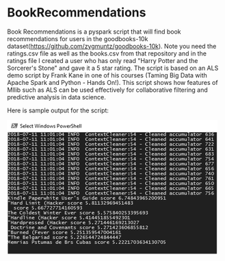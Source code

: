 # BookRecommendations

Book Recommendations is a pyspark script that will find book recommendations for users in the goodbooks-10k dataset(https://github.com/zygmuntz/goodbooks-10k). Note you need the ratings.csv file as well as the books.csv from that repository and in the ratings file I created a user who has only read "Harry Potter and the Sorcerer's Stone" and gave it a 5 star rating. The script is based on an ALS demo script by Frank Kane in one of his courses (Taming Big Data with Apache Spark and Python - Hands On!). This script shows how features of Mllib such as ALS can be used effectively for collaborative filtering and predictive analysis in data science. 

Here is sample output for the script:

![Settings Window](https://github.com/raiyanq/BookRecommendations/blob/master/sample%20output.png)
